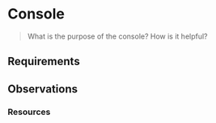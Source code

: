 # Console

> What is the purpose of the console? How is it helpful?

## Requirements

## Observations

### Resources
